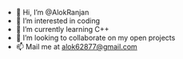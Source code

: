 - 👋 Hi, I’m @AlokRanjan
- 👀 I’m interested in coding
- 🌱 I’m currently learning C++
- 💞️ I’m looking to collaborate on my open projects
- 📫 Mail me at alok62877@gmail.com

<!---
Alok62877/Alok62877 is a ✨ special ✨ repository because its `README.md` (this file) appears on your GitHub profile.
You can click the Preview link to take a look at your changes.
--->
